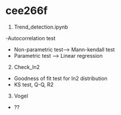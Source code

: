 # cee266f

1. Trend_detection.ipynb

-Autocorrelation  test
- Non-parametric test--> Mann-kendall test
- Parametric test --> Linear regression

2. Check_ln2
- Goodness of fit test for ln2 distribution
- KS test, Q-Q, R2

3. Vogel
- ??
